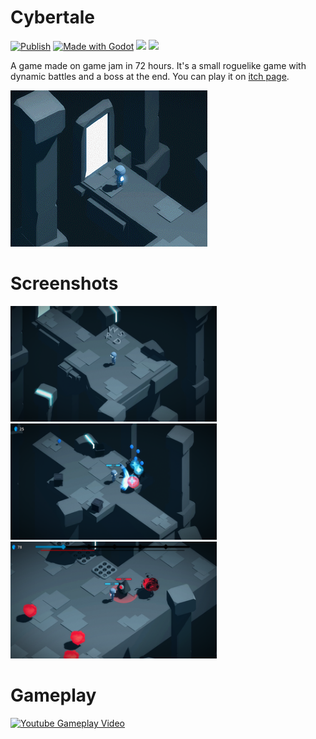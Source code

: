 # Cybertale
[![Publish](https://github.com/Scrawach/cybertale/actions/workflows/publish.yml/badge.svg)](https://github.com/Scrawach/cybertale/blob/master/.github/workflows/publish.yml)
[![Made with Godot](https://img.shields.io/badge/Made%20with-Godot-478CBF?style=flat&logo=godot%20engine&logoColor=white)](https://godotengine.org)
[![](https://tokei.rs/b1/github/scrawach/cybertale?category=code)](https://github.com/XAMPPRocky/tokei)
[![](https://tokei.rs/b1/github/scrawach/cybertale?category=files)](https://github.com/XAMPPRocky/tokei)

A game made on game jam in 72 hours. It's a small roguelike game with dynamic battles and a boss at the end. You can play it on [itch page](https://scrawach.itch.io/cybertale).

![image](promo/icon.gif)

# Screenshots

<p float="left">
  <img src="promo/small_screenshot_0.png" width="330" />
  <img src="promo/small_screenshot_1.png" width="330" /> 
  <img src="promo/small_screenshot_2.png" width="330" />
</p>

# Gameplay
[![Youtube Gameplay Video](https://img.youtube.com/vi/1vtwhKnXhRo/0.jpg)](https://www.youtube.com/watch?v=1vtwhKnXhRo)
